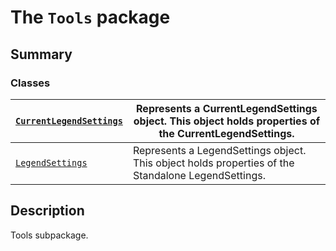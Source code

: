 <a id="module-ansys.mechanical.stubs.Ansys.Mechanical.Graphics.Tools"></a>

<a id="the-tools-package"></a>

# The `Tools` package

<a id="summary"></a>

## Summary

### Classes

| [`CurrentLegendSettings`](CurrentLegendSettings.md#CurrentLegendSettings)   | Represents a CurrentLegendSettings object. This object holds properties of the CurrentLegendSettings.   |
|-----------------------------------------------------------------------------|---------------------------------------------------------------------------------------------------------|
| [`LegendSettings`](LegendSettings.md#LegendSettings)                        | Represents a LegendSettings object. This object holds properties of the Standalone LegendSettings.      |

<a id="description"></a>

## Description

Tools subpackage.

<!-- !! processed by numpydoc !! -->
